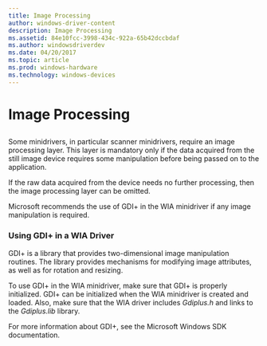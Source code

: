 ```yaml
---
title: Image Processing
author: windows-driver-content
description: Image Processing
ms.assetid: 84e10fcc-3998-434c-922a-65b42dccbdaf
ms.author: windowsdriverdev
ms.date: 04/20/2017
ms.topic: article
ms.prod: windows-hardware
ms.technology: windows-devices
---
```


# Image Processing


## <a href="" id="ddk-image-processing-si"></a>


Some minidrivers, in particular scanner minidrivers, require an image processing layer. This layer is mandatory only if the data acquired from the still image device requires some manipulation before being passed on to the application.

If the raw data acquired from the device needs no further processing, then the image processing layer can be omitted.

Microsoft recommends the use of GDI+ in the WIA minidriver if any image manipulation is required.

### Using GDI+ in a WIA Driver

GDI+ is a library that provides two-dimensional image manipulation routines. The library provides mechanisms for modifying image attributes, as well as for rotation and resizing.

To use GDI+ in the WIA minidriver, make sure that GDI+ is properly initialized. GDI+ can be initialized when the WIA minidriver is created and loaded. Also, make sure that the WIA driver includes *Gdiplus.h* and links to the *Gdiplus.lib* library.

For more information about GDI+, see the Microsoft Windows SDK documentation.

 

 




